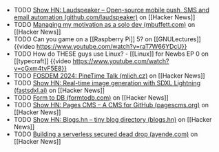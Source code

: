 - TODO [Show HN: Laudspeaker – Open-source mobile push, SMS and email automation (github.com/laudspeaker)](https://news.ycombinator.com/item?id=40585559) on [[Hacker News]]
- TODO [Managing my motivation as a solo dev (mbuffett.com)](https://news.ycombinator.com/item?id=40586587) on [[Hacker News]]
- TODO Can you game on a [[Raspberry Pi]] 5? on [[GNULectures]]
  {{video https://www.youtube.com/watch?v=raT7W66YDcU}}
- TODO How do THESE guys use Linux? - [[Linux]] for Newbs EP 0 on [[typecraft]]
  {{video https://www.youtube.com/watch?v=cGxm4tvF5E8}}
- TODO [FOSDEM 2024: PineTime Talk (mlich.cz)](https://news.ycombinator.com/item?id=39475729) on [[Hacker News]]
- TODO [Show HN: Real-time image generation with SDXL Lightning (fastsdxl.ai)](https://news.ycombinator.com/item?id=39474467) on [[Hacker News]]
- TODO [Form to DB (formtodb.com)](https://news.ycombinator.com/item?id=39475467) on [[Hacker News]]
- TODO [Show HN: Pages CMS – A CMS for GitHub (pagescms.org)](https://news.ycombinator.com/item?id=39467132) on [[Hacker News]]
- TODO [Show HN: Blogs.hn – tiny blog directory (blogs.hn)](https://news.ycombinator.com/item?id=36613727) on [[Hacker News]]
- TODO [Building a serverless secured dead drop (ayende.com)](https://news.ycombinator.com/item?id=40571088) on [[Hacker News]]